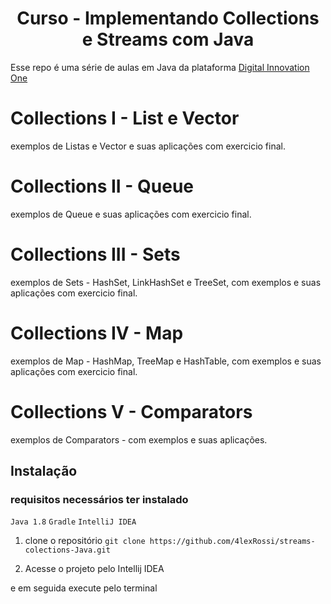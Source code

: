 <h1 align="center">Curso - Implementando Collections e Streams com Java</h1>

Esse repo é uma série de aulas em Java da plataforma 
[Digital Innovation One](https://digitalinnovation.one/sign-up?ref=QFX2ZVP4RU)

# Collections I - List e Vector

exemplos de Listas e Vector e suas aplicações com exercicio final.

# Collections II - Queue

exemplos de Queue e suas aplicações com exercicio final.

# Collections III - Sets

exemplos de Sets - HashSet, LinkHashSet e TreeSet, com exemplos e suas aplicações com exercicio final.

# Collections IV - Map

exemplos de Map - HashMap, TreeMap e HashTable, com exemplos e suas aplicações com exercicio final.

# Collections V - Comparators

exemplos de Comparators - com exemplos e suas aplicações.

## Instalação

### requisitos necessários ter instalado
`Java 1.8`
`Gradle`
`IntelliJ IDEA`

1. clone o repositório `git clone https://github.com/4lexRossi/streams-colections-Java.git`

2. Acesse o projeto pelo Intellij IDEA

e em seguida execute pelo terminal
